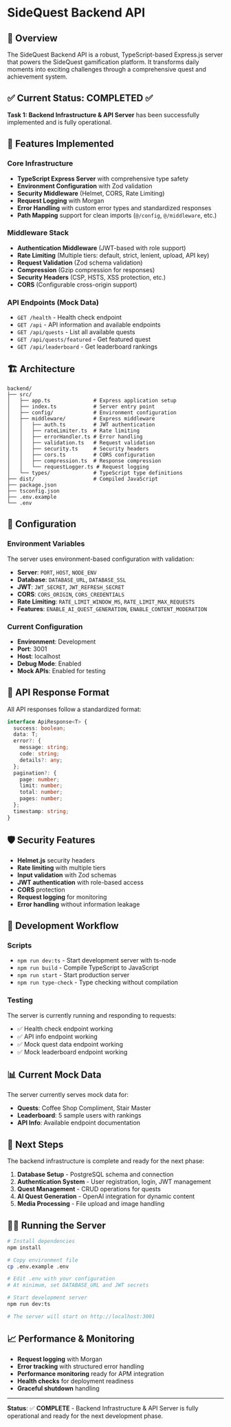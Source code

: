 # SideQuest Backend API

## 🎯 Overview

The SideQuest Backend API is a robust, TypeScript-based Express.js server that powers the SideQuest gamification platform. It transforms daily moments into exciting challenges through a comprehensive quest and achievement system.

## ✅ Current Status: COMPLETED ✅

**Task 1: Backend Infrastructure & API Server** has been successfully implemented and is fully operational.

## 🚀 Features Implemented

### Core Infrastructure
- **TypeScript Express Server** with comprehensive type safety
- **Environment Configuration** with Zod validation
- **Security Middleware** (Helmet, CORS, Rate Limiting)
- **Request Logging** with Morgan
- **Error Handling** with custom error types and standardized responses
- **Path Mapping** support for clean imports (`@/config`, `@/middleware`, etc.)

### Middleware Stack
- **Authentication Middleware** (JWT-based with role support)
- **Rate Limiting** (Multiple tiers: default, strict, lenient, upload, API key)
- **Request Validation** (Zod schema validation)
- **Compression** (Gzip compression for responses)
- **Security Headers** (CSP, HSTS, XSS protection, etc.)
- **CORS** (Configurable cross-origin support)

### API Endpoints (Mock Data)
- `GET /health` - Health check endpoint
- `GET /api` - API information and available endpoints
- `GET /api/quests` - List all available quests
- `GET /api/quests/featured` - Get featured quest
- `GET /api/leaderboard` - Get leaderboard rankings

## 🏗️ Architecture

```
backend/
├── src/
│   ├── app.ts              # Express application setup
│   ├── index.ts            # Server entry point
│   ├── config/             # Environment configuration
│   ├── middleware/         # Express middleware
│   │   ├── auth.ts         # JWT authentication
│   │   ├── rateLimiter.ts  # Rate limiting
│   │   ├── errorHandler.ts # Error handling
│   │   ├── validation.ts   # Request validation
│   │   ├── security.ts     # Security headers
│   │   ├── cors.ts         # CORS configuration
│   │   ├── compression.ts  # Response compression
│   │   └── requestLogger.ts # Request logging
│   └── types/              # TypeScript type definitions
├── dist/                   # Compiled JavaScript
├── package.json
├── tsconfig.json
├── .env.example
└── .env
```

## 🔧 Configuration

### Environment Variables
The server uses environment-based configuration with validation:

- **Server**: `PORT`, `HOST`, `NODE_ENV`
- **Database**: `DATABASE_URL`, `DATABASE_SSL`
- **JWT**: `JWT_SECRET`, `JWT_REFRESH_SECRET`
- **CORS**: `CORS_ORIGIN`, `CORS_CREDENTIALS`
- **Rate Limiting**: `RATE_LIMIT_WINDOW_MS`, `RATE_LIMIT_MAX_REQUESTS`
- **Features**: `ENABLE_AI_QUEST_GENERATION`, `ENABLE_CONTENT_MODERATION`

### Current Configuration
- **Environment**: Development
- **Port**: 3001
- **Host**: localhost
- **Debug Mode**: Enabled
- **Mock APIs**: Enabled for testing

## 🚦 API Response Format

All API responses follow a standardized format:

```typescript
interface ApiResponse<T> {
  success: boolean;
  data: T;
  error?: {
    message: string;
    code: string;
    details?: any;
  };
  pagination?: {
    page: number;
    limit: number;
    total: number;
    pages: number;
  };
  timestamp: string;
}
```

## 🛡️ Security Features

- **Helmet.js** security headers
- **Rate limiting** with multiple tiers
- **Input validation** with Zod schemas
- **JWT authentication** with role-based access
- **CORS** protection
- **Request logging** for monitoring
- **Error handling** without information leakage

## 🔄 Development Workflow

### Scripts
- `npm run dev:ts` - Start development server with ts-node
- `npm run build` - Compile TypeScript to JavaScript
- `npm run start` - Start production server
- `npm run type-check` - Type checking without compilation

### Testing
The server is currently running and responding to requests:
- ✅ Health check endpoint working
- ✅ API info endpoint working
- ✅ Mock quest data endpoint working
- ✅ Mock leaderboard endpoint working

## 📊 Current Mock Data

The server currently serves mock data for:
- **Quests**: Coffee Shop Compliment, Stair Master
- **Leaderboard**: 5 sample users with rankings
- **API Info**: Available endpoint documentation

## 🎯 Next Steps

The backend infrastructure is complete and ready for the next phase:

1. **Database Setup** - PostgreSQL schema and connection
2. **Authentication System** - User registration, login, JWT management
3. **Quest Management** - CRUD operations for quests
4. **AI Quest Generation** - OpenAI integration for dynamic content
5. **Media Processing** - File upload and image handling

## 🏃‍♂️ Running the Server

```bash
# Install dependencies
npm install

# Copy environment file
cp .env.example .env

# Edit .env with your configuration
# At minimum, set DATABASE_URL and JWT secrets

# Start development server
npm run dev:ts

# The server will start on http://localhost:3001
```

## 📈 Performance & Monitoring

- **Request logging** with Morgan
- **Error tracking** with structured error handling
- **Performance monitoring** ready for APM integration
- **Health checks** for deployment readiness
- **Graceful shutdown** handling

---

**Status**: ✅ **COMPLETE** - Backend Infrastructure & API Server is fully operational and ready for the next development phase.

